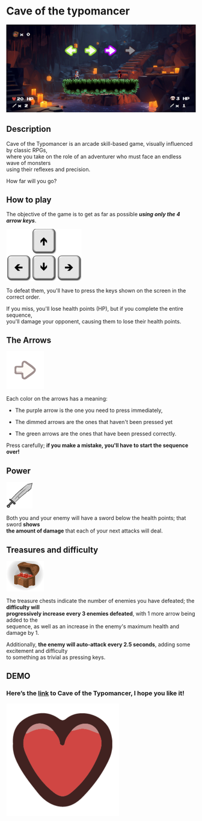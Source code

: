 # Cave of the typomancer

![screenshot](/src/readme-img/screenshot.png)

## Description

Cave of the Typomancer is an arcade skill-based game, visually influenced by classic RPGs,  
where  you take on the role of an adventurer who must face an endless wave of monsters  
using their reflexes and precision.  

How far will you go?
  
## How to play

The objective of the game is to get as far as possible ***using only the 4 arrow keys***.

<img src="./src/readme-img/keyboard-arrows.png" alt="keyboard" width="200" />

To defeat them, you'll have to press the keys shown on the screen in the correct order.

If you miss, you'll lose health points (HP), but if you complete the entire sequence,  
 you'll damage your opponent, causing them to lose their health points.

## The Arrows

<img src="./src/arrow-right.png" alt="arrow" width="100" />  

Each color on the arrows has a meaning:
 
- The purple arrow is the one you need to press immediately,  

- The dimmed arrows are the ones that haven't been pressed yet   

- The green arrows are the ones that have been pressed correctly.  


Press carefully; **if you make a mistake, you'll have to start the  sequence over!**

## Power 

<img src="./src/Sword.png" alt="sword" width="70" />

Both you and your enemy will have a sword below the health points; that sword **shows  
the amount of damage** that each of your next attacks will deal.

## Treasures and difficulty

<img src="./src/chests-01.png" alt="treasure" width="100" />

The treasure chests indicate the number of enemies you have defeated; the **difficulty will  
progressively increase every 3 enemies defeated**, with 1 more arrow being added to the  
sequence, as well as an increase in the enemy's maximum health and damage by 1.

Additionally, **the enemy will auto-attack every 2.5 seconds**, adding some excitement and difficulty  
to something as trivial as pressing keys.

## DEMO

### Here’s the [link](https://vicenteduch.github.io/javascript-game-project-typo/) to Cave of the Typomancer, I hope you like it!


<img src="./src/life-counter-img.png" alt="treasure" width="300" />